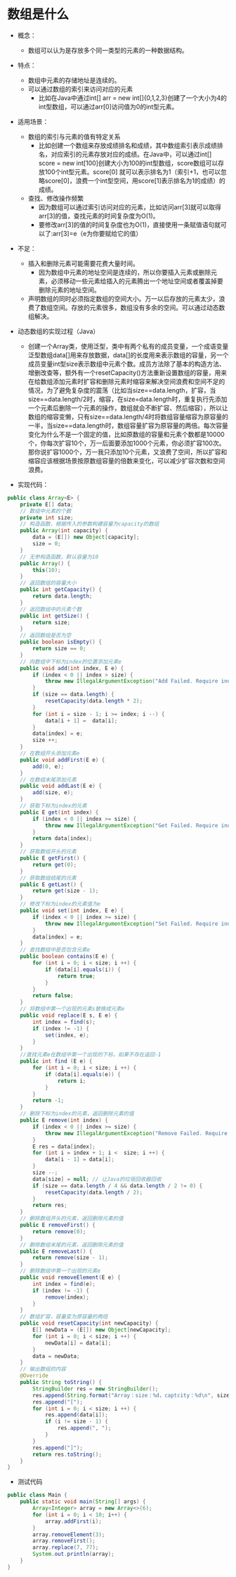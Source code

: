 # 数组是什么

* 概念：
  * 数组可以认为是存放多个同一类型的元素的一种数据结构。
* 特点：
  * 数组中元素的存储地址是连续的。
  * 可以通过数组的索引来访问对应的元素
    * 比如在Java中通过int[] arr = new int[]{0,1,2,3}创建了一个大小为4的int型数组，可以通过arr[0]访问值为0的int型元素。
* 适用场景：
  * 数组的索引与元素的值有特定关系
    * 比如创建一个数组来存放成绩排名和成绩，其中数组索引表示成绩排名，对应索引的元素存放对应的成绩。在Java中，可以通过int[] score = new int[100]创建大小为100的int型数组，score数组可以存放100个int型元素。score[0] 就可以表示排名为1（索引+1，也可以忽略score[0]，浪费一个int型空间，用score[1]表示排名为1的成绩）的成绩。
  * 查找、修改操作频繁
    * 因为数组可以通过索引访问对应的元素，比如访问arr[3]就可以取得arr[3]的值，查找元素的时间复杂度为O(1)。
    * 要修改arr[3]的值的时间复杂度也为O(1)，直接使用一条赋值语句就可以了:arr[3]=e（e为你要赋给它的值）
* 不足：
  * 插入和删除元素可能需要花费大量时间。
    * 因为数组中元素的地址空间是连续的，所以你要插入元素或删除元素，必须移动一些元素给插入的元素腾出一个地址空间或者覆盖掉要删除元素的地址空间。
  * 声明数组的同时必须指定数组的空间大小。万一以后存放的元素太少，浪费了数组空间。存放的元素很多，数组没有多余的空间。可以通过动态数组解决。

* 动态数组的实现过程（Java）
  * 创建一个Array类，使用泛型，类中有两个私有的成员变量，一个成语变量泛型数组data[]用来存放数据，data[]的长度用来表示数组的容量，另一个成员变量int型size表示数组中元素个数。成员方法除了基本的构造方法、增删改查等，额外有一个resetCapacity()方法重新设置数组的容量，用来在给数组添加元素时扩容和删除元素时缩容来解决空间浪费和空间不足的情况，为了避免复杂度的震荡（比如当size==data.length，扩容，当size==data.length/2时，缩容，在size=data.length时，重复执行先添加一个元素后删除一个元素的操作，数组就会不断扩容、然后缩容），所以让数组的缩容变懒，只有size==data.length/4时将数组容量缩容为原容量的一半，当size==data.length时，数组容量扩容为原容量的两倍。每次容量变化为什么不是一个固定的值，比如原数组的容量和元素个数都是10000个，你每次扩容10个，万一后面要添加1000个元素，你必须扩容100次。那你说扩容1000个，万一我只添加10个元素，又浪费了空间，所以扩容和缩容应该根据场景按原数组容量的倍数来变化，可以减少扩容次数和空间浪费。
* 实现代码：

```java
public class Array<E> {
    private E[] data;
    // 数组中元素的个数
    private int size;
    // 构造函数，根据传入的参数构建容量为capacity的数组
    public Array(int capacity) {
        data = (E[]) new Object[capacity];
        size = 0;
    }
    // 无参构造函数，默认容量为10
    public Array() {
        this(10);
    }
    // 返回数组的容量大小
    public int getCapacity() {
        return data.length;
    }
    // 返回数组中的元素个数
    public int getSize() {
        return size;
    }
    // 返回数组是否为空
    public boolean isEmpty() {
        return size == 0;
    }
    // 向数组中下标为index的位置添加元素e
    public void add(int index, E e) {
        if (index < 0 || index > size) {
            throw new IllegalArgumentException("Add Failed. Require index >= 0 And index <=size");
        }
        if (size == data.length) {
            resetCapacity(data.length * 2);
        }
        for (int i = size - 1; i >= index; i --) {
            data[i + 1] =  data[i];
        }
        data[index] = e;
        size ++;
    }
    // 在数组开头添加元素e
    public void addFirst(E e) {
        add(0, e);
    }
    // 在数组末尾添加元素
    public void addLast(E e) {
        add(size, e);
    }
    // 获取下标为index的元素
    public E get(int index) {
        if (index < 0 || index >= size) {
            throw new IllegalArgumentException("Get Failed. Require index >= 0 And index < size");
        }
        return data[index];
    }
    // 获取数组开头的元素
    public E getFirst() {
        return get(0);
    }
    // 获取数组结尾的元素
    public E getLast() {
        return get(size - 1);
    }
    // 修改下标为index的元素值为e
    public void set(int index, E e) {
        if (index < 0 || index >= size) {
            throw new IllegalArgumentException("Set Failed. Require index >= 0 And index < size");
        }
        data[index] = e;
    }
    // 查找数组中是否包含元素e
    public boolean contains(E e) {
        for (int i = 0; i < size; i ++) {
            if (data[i].equals(i)) {
                return true;
            }
        }
        return false;
    }
    // 将数组中第一个出现的元素s替换成元素e
    public void replace(E s, E e) {
        int index = find(s);
        if (index != -1) {
            set(index, e);
        }
    }
    //查找元素e在数组中第一个出现的下标，如果不存在返回-1
    public int find (E e) {
        for (int i = 0; i < size; i ++) {
            if (data[i].equals(e)) {
                return i;
            }
        }
        return -1;
    }
    // 删除下标为index的元素，返回删除元素的值
    public E remove(int index) {
        if (index < 0 || index >= size) {
            throw new IllegalArgumentException("Remove Failed. Require index >= 0 And index < size");
        }
        E res = data[index];
        for (int i = index + 1; i <  size; i ++) {
            data[i - 1] = data[i];
        }
        size --;
        data[size] = null; // 让Java的垃圾回收器回收
        if (size == data.length / 4 && data.length / 2 != 0) {
            resetCapacity(data.length / 2);
        }
        return res;
    }
    // 删除数组开头的元素，返回删除元素的值
    public E removeFirst() {
        return remove(0);
    }
    // 删除数组末尾的元素，返回删除元素的值
    public E removeLast() {
        return remove(size - 1);
    }
    // 删除数组中第一个出现的元素e
    public void removeElement(E e) {
        int index = find(e);
        if (index != -1) {
            remove(index);
        }
    }
    // 数组扩容，容量变为原容量的两倍
    public void resetCapacity(int newCapacity) {
        E[] newData = (E[]) new Object[newCapacity];
        for (int i = 0; i < size; i ++) {
            newData[i] = data[i];
        }
        data = newData;
    }
    // 输出数组的内容
    @Override
    public String toString() {
        StringBuilder res = new StringBuilder();
        res.append(String.format("Array：size：%d，captcity：%d\n", size, data.length));
        res.append("[");
        for (int i = 0; i < size; i ++) {
            res.append(data[i]);
            if (i != size - 1) {
                res.append(", ");
            }
        }
        res.append("]");
        return res.toString();
    }
}

```

* 测试代码

```java
public class Main {
    public static void main(String[] args) {
        Array<Integer> array = new Array<>(6);
        for (int i = 0; i < 10; i++) {
            array.addFirst(i);
        }
        array.removeElement(3);
        array.removeFirst();
        array.replace(7, 77);
        System.out.println(array);
    }
}
```